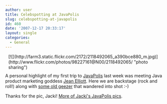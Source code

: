 ```yaml
---
author: user
title: Celebspotting at JavaPolis
slug: celebspotting-at-javapolis
id: 460
date: '2007-12-17 20:33:17'
layout: single
categories:
  - General
---
```


<div style="float: right; margin-left: 10px; margin-bottom: 10px;">[![](http://farm3.static.flickr.com/2172/2118492065_a390bce880_m.jpg)](http://www.flickr.com/photos/98227161@N00/2118492065/ "photo sharing")</div>

A personal highlight of my first trip to [JavaPolis](http://www.javapolis.com/) last week was meeting Java product marketing goddess [Jean Elliott](http://www.linkedin.com/in/jeanelliott). Here we are backstage (rock and roll!) along with [some old geezer](http://en.wikipedia.org/wiki/James_Gosling) that wandered into shot :-)

Thanks for the pic, Jacki! [More of Jacki's JavaPolis pics](http://www.flickr.com/photos/98227161@N00/sets/72157603487645153/).